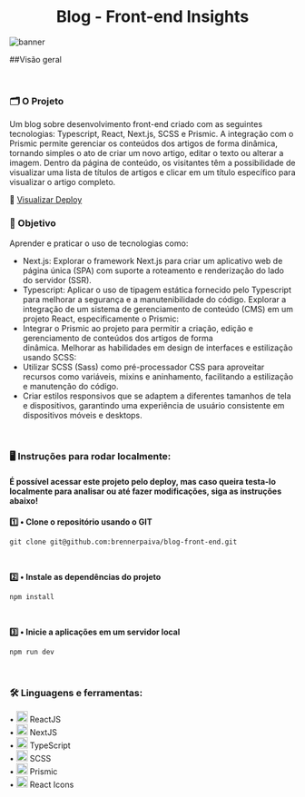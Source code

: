 <div align="center">
  <h1>Blog - Front-end Insights</h1>
</div>


![banner](https://github.com/brennerpaiva/blog-front-end/assets/114958953/92d59d39-304f-45ee-88d4-882f84dec716)



##Visão geral

<br>

### 🗂️ O Projeto
Um blog sobre desenvolvimento front-end criado com as seguintes tecnologias: Typescript, React, Next.js, SCSS e Prismic. A integração com o Prismic permite gerenciar os conteúdos dos artigos de forma dinâmica, tornando simples o ato de criar um novo artigo, editar o texto ou alterar a imagem. Dentro da página de conteúdo, os visitantes têm a possibilidade de visualizar uma lista de títulos de artigos e clicar em um título específico para visualizar o artigo completo.

🔗 <a href="https://hypesoft-desafio.vercel.app" target="_blank">Visualizar Deploy</a>

### 📌 Objetivo
Aprender e praticar o uso de tecnologias como:
  * Next.js: Explorar o framework Next.js para criar um aplicativo web de página única (SPA) com suporte a roteamento e        renderização do lado do servidor (SSR).
  * Typescript: Aplicar o uso de tipagem estática fornecido pelo Typescript para melhorar a segurança e a manutenibilidade 
  do código.
Explorar a integração de um sistema de gerenciamento de conteúdo (CMS) em um projeto React, especificamente o Prismic:
  * Integrar o Prismic ao projeto para permitir a criação, edição e gerenciamento de conteúdos dos artigos de forma   
    dinâmica.
Melhorar as habilidades em design de interfaces e estilização usando SCSS:
  * Utilizar SCSS (Sass) como pré-processador CSS para aproveitar recursos como variáveis, mixins e aninhamento, 
    facilitando a estilização e manutenção do código.
  * Criar estilos responsivos que se adaptem a diferentes tamanhos de tela e dispositivos, garantindo uma experiência de 
    usuário consistente em dispositivos móveis e desktops.

<br>

### 🖥️ Instruções para rodar localmente:
#### É possível acessar este projeto pelo deploy, mas caso queira testa-lo localmente para analisar ou até fazer modificações, siga as instruções abaixo!

<strong> 1️⃣ • Clone o repositório usando o GIT </strong>

```
git clone git@github.com:brennerpaiva/blog-front-end.git
```

<br>


<strong> 2️⃣ • Instale as dependências do projeto</strong>

```
npm install
```

<br>

<strong> 3️⃣ • Inicie a aplicações em um servidor local</strong>

```
npm run dev
```


<br>

### 🛠️ Linguagens e ferramentas: 
• <img width="20px" src="https://skillicons.dev/icons?i=react" alt="testing library icon"/> ReactJS\
• <img width="20px" src="https://skillicons.dev/icons?i=nextjs" alt="react icon"/> NextJS\
• <img width="20px" src="https://skillicons.dev/icons?i=typescript" alt="typescript icon"/> TypeScript\
• <img width="20px" src="https://skillicons.dev/icons?i=scss" alt="styled-components icon"/> SCSS\
• <img width="20px" src="https://github.com/brennerpaiva/blog-front-end/assets/114958953/a4f8f8f6-3c30-4cb8-a231-1cb909b3cc94" alt="storybook icon"/> Prismic\
• <img width=20px src="https://skillicons.dev/icons?i=react"> React Icons

</div>




